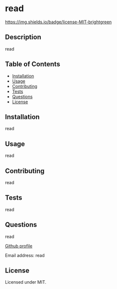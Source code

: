 # read

  https://img.shields.io/badge/license-MIT-brightgreen

  ## Description

  read

  ## Table of Contents

  * [Installation](#installation)
  * [Usage](#usage)
  * [Contributing](#contributing)
  * [Tests](#tests)
  * [Questions](#questions)
  * [License](#license)

  ## Installation

  read
  
  ## Usage
 
  read

  ## Contributing

  read

  ## Tests

  read

  ## Questions

  read
  
  [Github profile](https://github.com/er) 

  Email address: read

  ## License

  Licensed under MIT.


